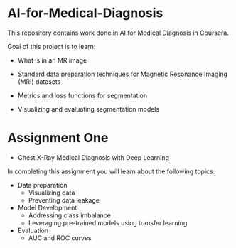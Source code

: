 # AI-for-Medical-Diagnosis
This repository contains work done in AI for Medical Diagnosis in Coursera.

Goal of this project is to learn:

* What is in an MR image

* Standard data preparation techniques for Magnetic Resonance Imaging (MRI) datasets

* Metrics and loss functions for segmentation

* Visualizing and evaluating segmentation models

# Assignment One

* Chest X-Ray Medical Diagnosis with Deep Learning

In completing this assignment you will learn about the following topics: 

- Data preparation
  - Visualizing data
  - Preventing data leakage
- Model Development
  - Addressing class imbalance
  - Leveraging pre-trained models using transfer learning
- Evaluation
  - AUC and ROC curves
